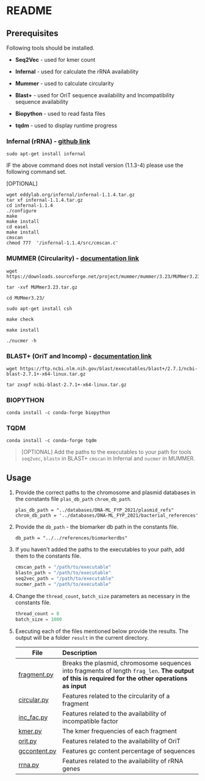 # README

## Prerequisites

Following tools should be installed.

-   **Seq2Vec** - used for kmer count
    
-   **Infernal** - used for calculate the rRNA availability
    
-   **Mummer** - used to calculate circularity
    
-   **Blast+** - used for OriT sequence availability and Incompatibility sequence availability

-   **Biopython** - used to read fasta files

-   **tqdm** - used to display runtime progress

### Infernal (rRNA) - [github link](https://github.com/EddyRivasLab/infernal)

```
sudo apt-get install infernal
```

IF the above command does not install version (1.1.3-4) please use the following command set.

[OPTIONAL]
```
wget eddylab.org/infernal/infernal-1.1.4.tar.gz
tar xf infernal-1.1.4.tar.gz  
cd infernal-1.1.4
./configure
make
make install
cd easel
make install
cmscan
chmod 777  '/infernal-1.1.4/src/cmscan.c'
```

### MUMMER (Circularity) - [documentation link](http://mummer.sourceforge.net/manual/#installation)

```
wget https://downloads.sourceforge.net/project/mummer/mummer/3.23/MUMmer3.23.tar.gz
```
```
tar -xvf MUMmer3.23.tar.gz
```
```   
cd MUMmer3.23/
```
```
sudo apt-get install csh
```
```
make check
```
``` 
make install
```
```
./nucmer -h
```

### BLAST+ (OriT and Incomp) - [documentation link](https://www.ncbi.nlm.nih.gov/books/NBK569861/)

```
wget https://ftp.ncbi.nlm.nih.gov/blast/executables/blast+/2.7.1/ncbi-blast-2.7.1+-x64-linux.tar.gz
```
```
tar zxvpf ncbi-blast-2.7.1+-x64-linux.tar.gz
```

### BIOPYTHON
```
conda install -c conda-forge biopython
```

### TQDM
```
conda install -c conda-forge tqdm
```

> [OPTIONAL] Add the paths to the executables to your path for tools `seq2vec`, `blastn` in BLAST+ `cmscan` in Infernal and `nucmer` in MUMMER.

## Usage

1. Provide the correct paths to the chromosome and plasmid databases in the constants file `plas_db_path` `chrom_db_path`.
    ```
    plas_db_path = "../databases/DNA-ML_FYP_2021/plasmid_refs"
    chrom_db_path = '../databases/DNA-ML_FYP_2021/bacterial_references'
    ```

2. Provide the `db_path` - the biomarker db path in the constants file.

    ```
    db_path = "../../references/biomarkerdbs"
    ```

3. If you haven't added the paths to the executables to your path, add them to the constants file.
    ``` python
    cmscan_path = "/path/to/executable"
    blastn_path = "/path/to/executable"
    seq2vec_path = "/path/to/executable"
    nucmer_path = "/path/to/executable"
    ```

3. Change the `thread_count`, `batch_size` parameters as necessary in the constants file.

   ```python
   thread_count = 8
   batch_size = 1000
   ```

3. Executing each of the files mentioned below provide the results. The output will be a folder `result` in the current directory.

   | File        | Description                                                  |
   | ----------- | :----------------------------------------------------------- |
   | [fragment.py](./fragment.py) | Breaks the plasmid, chromosome sequences into fragments of length `frag_len`. **The output of this is required for the other operations as input** |
   | [circular.py](./circular.py) | Features related to the circularity of a fragment            |
   | [inc_fac.py](./inc_fac.py)  | Features related to the availability of incompatible factor  |
   | [kmer.py](./kmer.py)     | The kmer frequencies of each fragment                        |
   | [orit.py](./orit.py)     | Features related to the availability of OriT                 |
   | [gccontent.py](./gccontent.py)     | Features gc content percentage of sequences           |
   | [rrna.py](./rrna.py)     | Features related to the availability of rRNA genes           |
